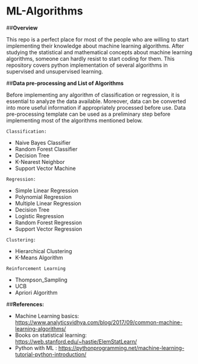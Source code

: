 # ML-Algorithms


##**Overview**

This repo is a perfect place for most of the people who are willing to start implementing their knowledge about machine learning algorithms.
After studying the statistical and mathematical concepts about machine learning algorithms, someone can hardly resist to start coding for them. 
This repository covers python implementation of several algorithms 
in supervised and unsupervised learning.

##**Data pre-processing and List of Algorithms**

Before implementing any algorithm of classification or regression, it is essential to analyze the data available. Moreover, data can be converted into more useful information if appropriately processed before use.
Data pre-processing template can be used as a preliminary step before implementing most of the algorithms mentioned below.

`Classification:`
* Naive Bayes Classifier
* Random Forest Classifier
* Decision Tree
* K-Nearest Neighbor
* Support Vector Machine 

`Regression:`
* Simple Linear Regression
* Polynomial Regression
* Multiple Linear Regression
* Decision Tree
* Logistic Regression
* Random Forest Regression
* Support Vector Regression

`Clustering:`
*  Hierarchical Clustering
*  K-Means Algorithm

`Reinforcement Learning`
* Thompson_Sampling
* UCB
* Apriori Algorithm


##**References:** 

* Machine Learning basics: https://www.analyticsvidhya.com/blog/2017/09/common-machine-learning-algorithms/
* Books on statistical learning:  https://web.stanford.edu/~hastie/ElemStatLearn/
* Python with ML : https://pythonprogramming.net/machine-learning-tutorial-python-introduction/


